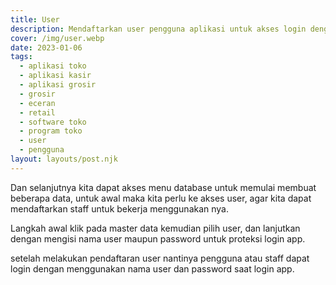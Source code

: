 ```yaml
---
title: User
description: Mendaftarkan user pengguna aplikasi untuk akses login dengan password dan berkerja pada aplikasi kasir toko grosir dan eceran.
cover: /img/user.webp
date: 2023-01-06
tags:
  - aplikasi toko
  - aplikasi kasir
  - aplikasi grosir
  - grosir
  - eceran
  - retail
  - software toko
  - program toko
  - user
  - pengguna
layout: layouts/post.njk
---
```


Dan selanjutnya kita dapat akses menu database untuk memulai membuat beberapa data, untuk awal maka kita perlu ke akses user, agar kita dapat mendaftarkan staff untuk bekerja menggunakan nya.

Langkah awal klik pada master data kemudian pilih user, dan lanjutkan dengan mengisi nama user maupun password untuk proteksi login app.

setelah melakukan pendaftaran user nantinya pengguna atau staff dapat login dengan menggunakan nama user dan password saat login app.
